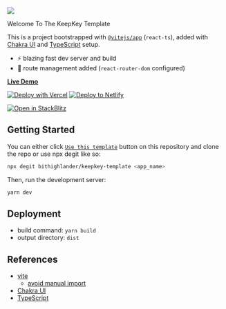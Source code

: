 <img src="https://i.imgur.com/TsgeCJ1.png" />

Welcome To The KeepKey Template

This is a project bootstrapped with [`@vitejs/app`](https://vitejs.dev/guide/#scaffolding-your-first-vite-project) (`react-ts`), added with [Chakra UI](https://chakra-ui.com) and [TypeScript](https://www.typescriptlang.org) setup.

- ⚡ blazing fast dev server and build
- 🔗 route management added (`react-router-dom` configured)

[**Live Demo**](https://keepkey-template.vercel.app/)

[![Deploy with Vercel](https://vercel.com/button)](https://vercel.com/import/git?s=https://github.com/sozonome/vite-react-chakra-starter) [![Deploy to Netlify](https://www.netlify.com/img/deploy/button.svg)](https://app.netlify.com/start/deploy?repository=https://github.com/sozonome/vite-react-chakra-starter)

[![Open in StackBlitz](https://developer.stackblitz.com/img/open_in_stackblitz.svg)](https://stackblitz.com/github/sozonome/vite-react-chakra-starter)

## Getting Started

You can either click [`Use this template`](https://github.com/sozonome/vite-react-chakra-starter/generate) button on this repository and clone the repo or use npx degit like so:

```bash
npx degit bithighlander/keepkey-template <app_name>
```

Then, run the development server:

```bash
yarn dev
```

## Deployment

- build command: `yarn build`
- output directory: `dist`

## References

- [vite](https://vitejs.dev)
  - [avoid manual import](https://vitejs.dev/guide/features.html#jsx)
- [Chakra UI](https://chakra-ui.com/)
- [TypeScript](https://www.typescriptlang.org)
